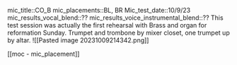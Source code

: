 
mic_title::CO_B
mic_placements::BL, BR
Mic_test_date::10/9/23 
mic_results_vocal_blend::??
mic_results_voice_instrumental_blend::??
This test session was actually the first rehearsal with Brass and organ for reformation Sunday.  Trumpet and trombone by mixer closet,  one trumpet up by altar. 
![[Pasted image 20231009214342.png]]

[[moc - mic_placement]]